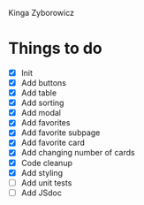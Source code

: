 Kinga Zyborowicz

# Things to do

- [x] Init
- [x] Add buttons
- [x] Add table
- [x] Add sorting
- [x] Add modal
- [x] Add favorites
- [x] Add favorite subpage
- [x] Add favorite card
- [x] Add changing number of cards
- [x] Code cleanup
- [x] Add styling
- [ ] Add unit tests
- [ ] Add JSdoc
